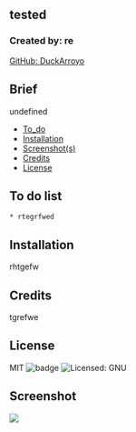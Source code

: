 ## tested

### Created by: re

<a href="https://github.com/DuckArroyo">GitHub: DuckArroyo </a>

## Brief

undefined

- [To_do](#To_do)
- [Installation](#installation)
- [Screenshot(s)](#screenshot)
- [Credits](#credits)
- [License](#license)

## To do list

    * rtegrfwed

## Installation

rhtgefw

## Credits

tgrefwe

## License

MIT
![badge](https://img.shields.io/badge/license-MIT-red.svg)
![Licensed: GNU](https://img.shields.io/badge/License-GNU-brightgreen.svg)

## Screenshot

  <img src="./assets/undefined">
